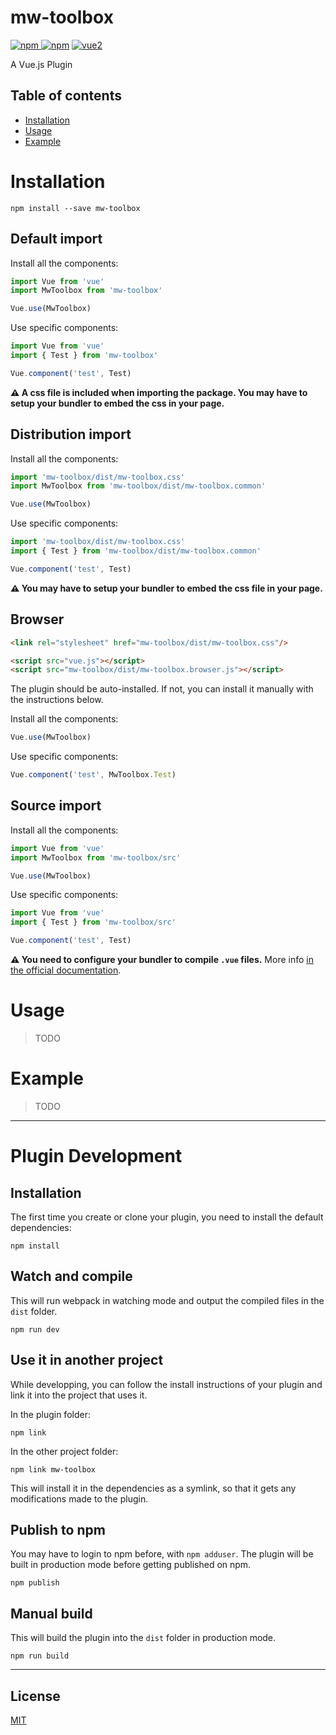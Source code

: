 # mw-toolbox

[![npm](https://img.shields.io/npm/v/mw-toolbox.svg) ![npm](https://img.shields.io/npm/dm/mw-toolbox.svg)](https://www.npmjs.com/package/mw-toolbox)
[![vue2](https://img.shields.io/badge/vue-2.x-brightgreen.svg)](https://vuejs.org/)

A Vue.js Plugin

## Table of contents

- [Installation](#installation)
- [Usage](#usage)
- [Example](#example)

# Installation

```
npm install --save mw-toolbox
```

## Default import

Install all the components:

```javascript
import Vue from 'vue'
import MwToolbox from 'mw-toolbox'

Vue.use(MwToolbox)
```

Use specific components:

```javascript
import Vue from 'vue'
import { Test } from 'mw-toolbox'

Vue.component('test', Test)
```

**⚠️ A css file is included when importing the package. You may have to setup your bundler to embed the css in your page.**

## Distribution import

Install all the components:

```javascript
import 'mw-toolbox/dist/mw-toolbox.css'
import MwToolbox from 'mw-toolbox/dist/mw-toolbox.common'

Vue.use(MwToolbox)
```

Use specific components:

```javascript
import 'mw-toolbox/dist/mw-toolbox.css'
import { Test } from 'mw-toolbox/dist/mw-toolbox.common'

Vue.component('test', Test)
```

**⚠️ You may have to setup your bundler to embed the css file in your page.**

## Browser

```html
<link rel="stylesheet" href="mw-toolbox/dist/mw-toolbox.css"/>

<script src="vue.js"></script>
<script src="mw-toolbox/dist/mw-toolbox.browser.js"></script>
```

The plugin should be auto-installed. If not, you can install it manually with the instructions below.

Install all the components:

```javascript
Vue.use(MwToolbox)
```

Use specific components:

```javascript
Vue.component('test', MwToolbox.Test)
```

## Source import

Install all the components:

```javascript
import Vue from 'vue'
import MwToolbox from 'mw-toolbox/src'

Vue.use(MwToolbox)
```

Use specific components:

```javascript
import Vue from 'vue'
import { Test } from 'mw-toolbox/src'

Vue.component('test', Test)
```

**⚠️ You need to configure your bundler to compile `.vue` files.** More info [in the official documentation](https://vuejs.org/v2/guide/single-file-components.html).

# Usage

> TODO

# Example

> TODO

---

# Plugin Development

## Installation

The first time you create or clone your plugin, you need to install the default dependencies:

```
npm install
```

## Watch and compile

This will run webpack in watching mode and output the compiled files in the `dist` folder.

```
npm run dev
```

## Use it in another project

While developping, you can follow the install instructions of your plugin and link it into the project that uses it.

In the plugin folder:

```
npm link
```

In the other project folder:

```
npm link mw-toolbox
```

This will install it in the dependencies as a symlink, so that it gets any modifications made to the plugin.

## Publish to npm

You may have to login to npm before, with `npm adduser`. The plugin will be built in production mode before getting published on npm.

```
npm publish
```

## Manual build

This will build the plugin into the `dist` folder in production mode.

```
npm run build
```

---

## License

[MIT](http://opensource.org/licenses/MIT)
